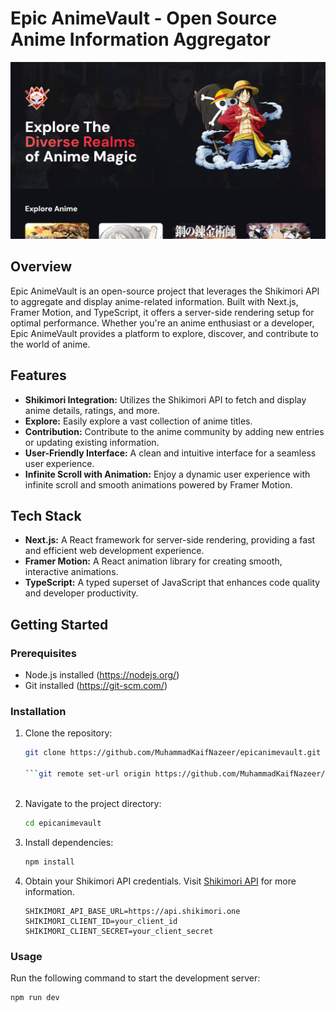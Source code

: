 # Epic AnimeVault - Open Source Anime Information Aggregator

![Epic AnimeVault](public/ScreenShots/EpicAnimeVault.png)

## Overview

Epic AnimeVault is an open-source project that leverages the Shikimori API to aggregate and display anime-related information. Built with Next.js, Framer Motion, and TypeScript, it offers a server-side rendering setup for optimal performance. Whether you're an anime enthusiast or a developer, Epic AnimeVault provides a platform to explore, discover, and contribute to the world of anime.

## Features

- **Shikimori Integration:** Utilizes the Shikimori API to fetch and display anime details, ratings, and more.
- **Explore:** Easily explore a vast collection of anime titles.
- **Contribution:** Contribute to the anime community by adding new entries or updating existing information.
- **User-Friendly Interface:** A clean and intuitive interface for a seamless user experience.
- **Infinite Scroll with Animation:** Enjoy a dynamic user experience with infinite scroll and smooth animations powered by Framer Motion.

## Tech Stack

- **Next.js:** A React framework for server-side rendering, providing a fast and efficient web development experience.
- **Framer Motion:** A React animation library for creating smooth, interactive animations.
- **TypeScript:** A typed superset of JavaScript that enhances code quality and developer productivity.

## Getting Started

### Prerequisites

- Node.js installed (https://nodejs.org/)
- Git installed (https://git-scm.com/)

### Installation

1. Clone the repository:

    ```bash
    git clone https://github.com/MuhammadKaifNazeer/epicanimevault.git

    ```git remote set-url origin https://github.com/MuhammadKaifNazeer/epicanimevault.git



2. Navigate to the project directory:

    ```bash
    cd epicanimevault
    ```

3. Install dependencies:

    ```bash
    npm install
    ```

4. Obtain your Shikimori API credentials. Visit [Shikimori API](https://shikimori.one/api) for more information.

    ```env
    SHIKIMORI_API_BASE_URL=https://api.shikimori.one
    SHIKIMORI_CLIENT_ID=your_client_id
    SHIKIMORI_CLIENT_SECRET=your_client_secret
    ```

### Usage

Run the following command to start the development server:

```bash
npm run dev

